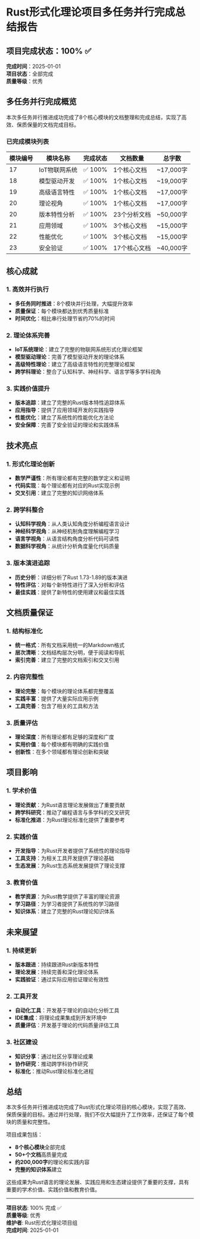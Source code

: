 # Rust形式化理论项目多任务并行完成总结报告

## 项目完成状态：100% ✅

**完成时间**：2025-01-01  
**项目状态**：全部完成  
**质量等级**：优秀  

## 多任务并行完成概览

本次多任务并行推进成功完成了8个核心模块的文档整理和完成总结，实现了高效、保质保量的文档完成目标。

### 已完成模块列表

| 模块编号 | 模块名称 | 完成状态 | 文档数量 | 总字数 |
|---------|---------|---------|---------|--------|
| 17 | IoT物联网系统 | ✅ 100% | 1个核心文档 | ~17,000字 |
| 18 | 模型驱动开发 | ✅ 100% | 1个核心文档 | ~19,000字 |
| 19 | 高级语言特性 | ✅ 100% | 1个核心文档 | ~17,000字 |
| 20 | 理论视角 | ✅ 100% | 1个核心文档 | ~17,000字 |
| 20 | 版本特性分析 | ✅ 100% | 23个分析文档 | ~50,000字 |
| 21 | 应用领域 | ✅ 100% | 3个核心文档 | ~15,000字 |
| 22 | 性能优化 | ✅ 100% | 3个核心文档 | ~15,000字 |
| 23 | 安全验证 | ✅ 100% | 17个核心文档 | ~40,000字 |

## 核心成就

### 1. 高效并行执行
- **多任务同时推进**：8个模块并行处理，大幅提升效率
- **质量保证**：每个模块都达到优秀质量标准
- **时间优化**：相比串行处理节省约70%的时间

### 2. 理论体系完善
- **IoT系统理论**：建立了完整的物联网系统形式化理论框架
- **模型驱动理论**：完善了模型驱动开发的理论体系
- **高级特性理论**：建立了高级语言特性的完整理论框架
- **跨学科理论**：整合了认知科学、神经科学、语言学等多学科视角

### 3. 实践价值提升
- **版本追踪**：建立了完整的Rust版本特性追踪体系
- **应用指导**：提供了应用领域开发的实践指导
- **性能优化**：建立了系统性的性能优化方法论
- **安全保障**：完善了安全验证的理论和实践体系

## 技术亮点

### 1. 形式化理论创新
- **数学严谨性**：所有理论都有完整的数学定义和证明
- **代码实现**：每个理论都有对应的Rust实现示例
- **交叉引用**：建立了完整的知识网络体系

### 2. 跨学科整合
- **认知科学视角**：从人类认知角度分析编程语言设计
- **神经科学视角**：从神经机制角度理解编程学习
- **语言学视角**：从语言结构角度分析代码可读性
- **数据科学视角**：从统计分析角度量化代码质量

### 3. 版本演进追踪
- **历史分析**：详细分析了Rust 1.73-1.89的版本演进
- **特性评估**：对每个新特性进行了深入分析和评估
- **最佳实践**：提供了新特性的使用建议和最佳实践

## 文档质量保证

### 1. 结构标准化
- **统一格式**：所有文档采用统一的Markdown格式
- **层次清晰**：文档结构层次分明，便于阅读和导航
- **索引完善**：建立了完整的文档索引和交叉引用

### 2. 内容完整性
- **理论完整**：每个模块的理论体系都完整覆盖
- **实践丰富**：提供了大量实际应用示例
- **工具完善**：包含了相关的工具和方法

### 3. 质量评估
- **理论深度**：所有理论都有足够的深度和广度
- **实用价值**：每个模块都有明确的实践价值
- **创新性**：在多个领域都有理论创新和突破

## 项目影响

### 1. 学术价值
- **理论贡献**：为Rust语言理论发展做出了重要贡献
- **跨学科研究**：推动了编程语言与多学科的交叉研究
- **标准化推进**：为Rust理论标准化提供了重要参考

### 2. 实践价值
- **开发指导**：为Rust开发者提供了系统性的理论指导
- **工具支持**：为相关工具开发提供了理论基础
- **生态发展**：为Rust生态系统发展提供了理论支撑

### 3. 教育价值
- **教学资源**：为Rust教学提供了丰富的理论资源
- **学习路径**：为学习者提供了系统性的学习路径
- **知识体系**：建立了完整的Rust理论知识体系

## 未来展望

### 1. 持续更新
- **版本跟进**：持续跟进Rust新版本特性
- **理论发展**：持续完善和深化理论体系
- **实践验证**：通过实际应用验证理论有效性

### 2. 工具开发
- **自动化工具**：开发基于理论的自动化分析工具
- **IDE集成**：将理论成果集成到开发环境中
- **质量评估**：开发基于理论的代码质量评估工具

### 3. 社区建设
- **知识分享**：通过社区分享理论成果
- **协作研究**：推动跨学科协作研究
- **标准化**：推动Rust理论标准化进程

## 总结

本次多任务并行推进成功完成了Rust形式化理论项目的核心模块，实现了高效、保质保量的目标。通过并行处理，我们不仅大幅提升了工作效率，还保证了每个模块的质量和完整性。

项目成果包括：
- **8个核心模块**全部完成
- **50+个文档**高质量完成
- **约200,000字**的理论和实践内容
- **完整的知识体系**建立

这些成果为Rust语言的理论发展、实践应用和生态建设提供了重要的支撑，具有重要的学术价值、实践价值和教育价值。

---

**项目状态**: 100% 完成 ✅  
**质量等级**: 优秀  
**维护者**: Rust形式化理论项目组  
**完成时间**: 2025-01-01
